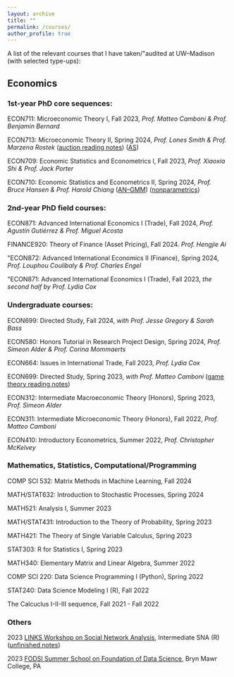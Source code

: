 ```yaml
---
layout: archive
title: ""
permalink: /courses/
author_profile: true
---
```


A list of the relevant courses that I have taken/"audited at UW–Madison (with selected type-ups):

## Economics

### 1st-year PhD core sequences:

ECON711: Microeconomic Theory I, Fall 2023, *Prof. Matteo Camboni & Prof. Benjamin Bernard*

ECON713: Microeconomic Theory II, Spring 2024, *Prof. Lones Smith & Prof. Marzena Rostek*  ([auction reading notes](https://acrobat.adobe.com/id/urn:aaid:sc:AP:2759d5cd-52f1-4de6-824e-8f8605f6629d)) ([AS](https://acrobat.adobe.com/id/urn:aaid:sc:ap:5b7a73e2-ee62-413c-b884-1e29f0d6eaa7))

ECON709: Economic Statistics and Econometrics I, Fall 2023, *Prof. Xiaoxia Shi & Prof. Jack Porter* 

ECON710: Economic Statistics and Econometrics II, Spring 2024, *Prof. Bruce Hansen & Prof. Harold Chiang* ([AN–GMM](https://acrobat.adobe.com/id/urn:aaid:sc:AP:a1e0965e-c8a5-406b-9ddc-4bfa4ea24784)) ([nonparametrics](https://acrobat.adobe.com/id/urn:aaid:sc:AP:56072070-8110-4f96-b331-5869293286ce))

### 2nd-year PhD field courses: 

ECON871: Advanced International Economics I (Trade), Fall 2024, *Prof. Agustín Gutiérrez & Prof. Miguel Acosta* 

FINANCE920: Theory of Finance (Asset Pricing), Fall 2024. *Prof. Hengjie Ai*

"ECON872: Advanced International Economics II (Finance), Spring 2024, *Prof. Louphou Coulibaly & Prof. Charles Engel* 

"ECON871: Advanced International Economics I (Trade), Fall 2023, *the second half by Prof. Lydia Cox*

### Undergraduate courses:

ECON699: Directed Study, Fall 2024, *with Prof. Jesse Gregory & Sarah Bass* 

ECON580: Honors Tutorial in Research Project Design, Spring 2024, *Prof. Simeon Alder & Prof. Corina Mommaerts*

ECON664: Issues in International Trade, Fall 2023, *Prof. Lydia Cox* 

ECON699: Directed Study, Spring 2023, *with Prof. Matteo Camboni* ([game theory reading notes](https://acrobat.adobe.com/id/urn:aaid:sc:ap:ce2f9ded-8379-4257-b029-3ecb3d17cf94))

ECON312: Intermediate Macroeconomic Theory (Honors), Spring 2023, *Prof. Simeon Alder*

ECON311: Intermediate Microeconomic Theory (Honors), Fall 2022, *Prof. Matteo Camboni*

ECON410: Introductory Econometrics, Summer 2022, *Prof. Christopher McKelvey*

### Mathematics, Statistics, Computational/Programming

COMP SCI 532: Matrix Methods in Machine Learning, Fall 2024

MATH/STAT632: Introduction to Stochastic Processes, Spring 2024 

MATH521: Analysis I, Summer 2023

MATH/STAT431: Introduction to the Theory of Probability, Spring 2023

MATH421: The Theory of Single Variable Calculus, Spring 2023

STAT303: R for Statistics I, Spring 2023

MATH340: Elementary Matrix and Linear Algebra, Summer 2022

COMP SCI 220: Data Science Programming I (Python), Spring 2022

STAT240: Data Science Modeling I (R), Fall 2022

The Calcuclus I-II-III sequence, Fall 2021 - Fall 2022

### Others

2023 [LINKS Workshop on Social Network Analysis](https://www.linksworkshop.org/), Intermediate SNA (R) ([unfinished notes](https://github.com/hsienc/LINKS-Workshop-2023-Intrermediate-SNA/blob/991a219f5bb9a23e989bc09c902e89d1a4b88a42/Eric_LINKS_Workshop_2023_Intermediate_SNA.pdf))

2023 [FODSI Summer School on Foundation of Data Science](https://fodsi.us/index.html), Bryn Mawr College, PA
